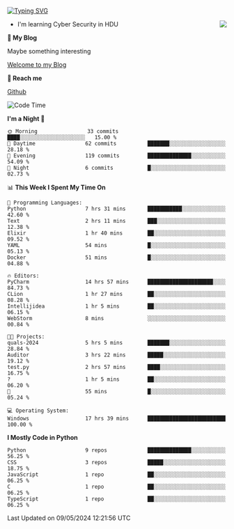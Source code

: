 [![Typing SVG](https://readme-typing-svg.herokuapp.com?font=Fira+Code&pause=1000&random=false&width=450&height=60&lines=Hello+%F0%9F%91%8B%F0%9F%8F%BB;I'm+JBNRZ)](https://git.io/typing-svg)

<a href="#">
  <img align="right" src="https://github-readme-stats.vercel.app/api?username=JBNRZ&show_icons=true&bg_color=15,f2f7fd,E0EAFC" />
</a>

- I'm learning Cyber Security in HDU

 **🌱 My Blog**

Maybe something interesting

[Welcome to my Blog](https://jbnrz.com.cn/)

 **💬 Reach me** 

[Github](https://github.com/JBNRZ)


<!--START_SECTION:waka-->
![Code Time](http://img.shields.io/badge/Code%20Time-454%20hrs%2037%20mins-blue)

**I'm a Night 🦉** 

```text
🌞 Morning                33 commits          ████░░░░░░░░░░░░░░░░░░░░░   15.00 % 
🌆 Daytime                62 commits          ███████░░░░░░░░░░░░░░░░░░   28.18 % 
🌃 Evening                119 commits         ██████████████░░░░░░░░░░░   54.09 % 
🌙 Night                  6 commits           █░░░░░░░░░░░░░░░░░░░░░░░░   02.73 % 
```


📊 **This Week I Spent My Time On** 

```text
💬 Programming Languages: 
Python                   7 hrs 31 mins       ███████████░░░░░░░░░░░░░░   42.60 % 
Text                     2 hrs 11 mins       ███░░░░░░░░░░░░░░░░░░░░░░   12.38 % 
Elixir                   1 hr 40 mins        ██░░░░░░░░░░░░░░░░░░░░░░░   09.52 % 
YAML                     54 mins             █░░░░░░░░░░░░░░░░░░░░░░░░   05.13 % 
Docker                   51 mins             █░░░░░░░░░░░░░░░░░░░░░░░░   04.88 % 

🔥 Editors: 
PyCharm                  14 hrs 57 mins      █████████████████████░░░░   84.73 % 
CLion                    1 hr 27 mins        ██░░░░░░░░░░░░░░░░░░░░░░░   08.28 % 
Intellijidea             1 hr 5 mins         ██░░░░░░░░░░░░░░░░░░░░░░░   06.15 % 
WebStorm                 8 mins              ░░░░░░░░░░░░░░░░░░░░░░░░░   00.84 % 

🐱‍💻 Projects: 
quals-2024               5 hrs 5 mins        ███████░░░░░░░░░░░░░░░░░░   28.84 % 
Auditor                  3 hrs 22 mins       █████░░░░░░░░░░░░░░░░░░░░   19.12 % 
test.py                  2 hrs 57 mins       ████░░░░░░░░░░░░░░░░░░░░░   16.75 % 
?                        1 hr 5 mins         ██░░░░░░░░░░░░░░░░░░░░░░░   06.20 % 
🔭                        55 mins             █░░░░░░░░░░░░░░░░░░░░░░░░   05.24 % 

💻 Operating System: 
Windows                  17 hrs 39 mins      █████████████████████████   100.00 % 
```

**I Mostly Code in Python** 

```text
Python                   9 repos             ██████████████░░░░░░░░░░░   56.25 % 
CSS                      3 repos             █████░░░░░░░░░░░░░░░░░░░░   18.75 % 
JavaScript               1 repo              ██░░░░░░░░░░░░░░░░░░░░░░░   06.25 % 
C                        1 repo              ██░░░░░░░░░░░░░░░░░░░░░░░   06.25 % 
TypeScript               1 repo              ██░░░░░░░░░░░░░░░░░░░░░░░   06.25 % 
```




 Last Updated on 09/05/2024 12:21:56 UTC
<!--END_SECTION:waka-->
